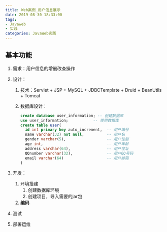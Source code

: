 ```yaml
---
title: Web案例_用户信息展示
date: 2019-08-30 18:33:00
tags: 
- Javaweb
- 实践
categories: JavaWeb实践
---
```


## 基本功能

1. 需求：用户信息的增删改查操作

2. 设计：

   1. 技术：Servlet + JSP + MySQL + JDBCTemplate + Druid + BeanUtils + Tomcat

   2. 数据库设计：

      ```sql
      create database user_information; -- 创建数据库
      use user_information;		      -- 使用数据库
      create table user(
      	id int primary key auto_increment,  -- 用户编号
      	name varchar(32) not null,			-- 用户名
      	gender varchar(5),					-- 用户性别
      	age int,							-- 用户年龄
      	address varchar(64),				-- 用户住址
      	QQnumber varchar(32),				-- 用户QQ号码
      	email varchar(64)					-- 用户邮箱
      )
      ```

3. 开发：

   1. 环境搭建
      1. 创建数据库环境
      2. 创建项目，导入需要的jar包
   2. **编码**

4. 测试

5. 部署运维